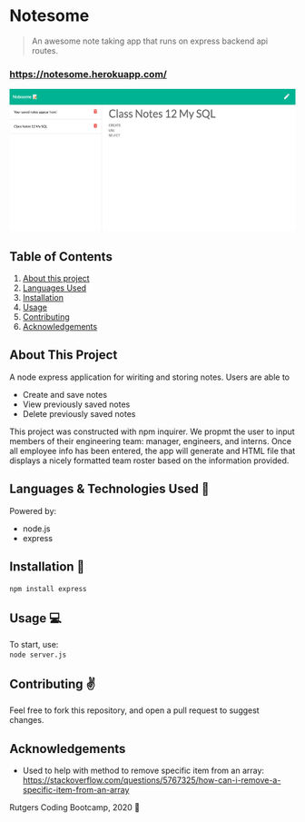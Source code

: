 # Notesome

> An awesome note taking app that runs on express backend api routes.  

### https://notesome.herokuapp.com/

<img src="public/assets/images/Notesome.png" style="height:250px">  

## Table of Contents
1. [About this project](#about)
2. [Languages Used](#laguages)
3. [Installation](#install)
4. [Usage](#usage)
5. [Contributing](#contribute)
6. [Acknowledgements](#ack)

## About This Project <a name="about"></a>

A node express application for wiriting and storing notes. Users are able to 
- Create and save notes
- View previously saved notes
- Delete previously saved notes


This project was constructed with npm inquirer. We propmt the user to input members of their engineering team: manager, engineers, and interns. Once all employee info has been entered, the app will generate and HTML file that displays a nicely formatted team roster based on the information provided.

## Languages & Technologies Used :floppy_disk: <a name="laguages"></a>

Powered by:
- node.js
- express

## Installation :wrench: <a name="install"></a>

`npm install express`  

## Usage :computer: <a name="usage"></a>

 To start, use:  
 `node server.js`

## Contributing :v: <a name="contribute"></a>

Feel free to fork this repository, and open a pull request to suggest changes. 

## Acknowledgements <a name="ack"></a>
- Used to help with method to remove specific item from an array: https://stackoverflow.com/questions/5767325/how-can-i-remove-a-specific-item-from-an-array

Rutgers Coding Bootcamp, 2020 :rocket:
